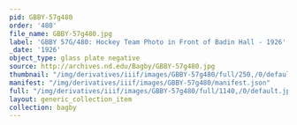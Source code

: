 ```yaml
---
pid: GBBY-57g480
order: '480'
file_name: GBBY-57g480.jpg
label: 'GBBY 57G/480: Hockey Team Photo in Front of Badin Hall - 1926'
_date: '1926'
object_type: glass plate negative
source: http://archives.nd.edu/Bagby/GBBY-57g480.jpg
thumbnail: "/img/derivatives/iiif/images/GBBY-57g480/full/250,/0/default.jpg"
manifest: "/img/derivatives/iiif/images/GBBY-57g480/manifest.json"
full: "/img/derivatives/iiif/images/GBBY-57g480/full/1140,/0/default.jpg"
layout: generic_collection_item
collection: bagby
---
```

